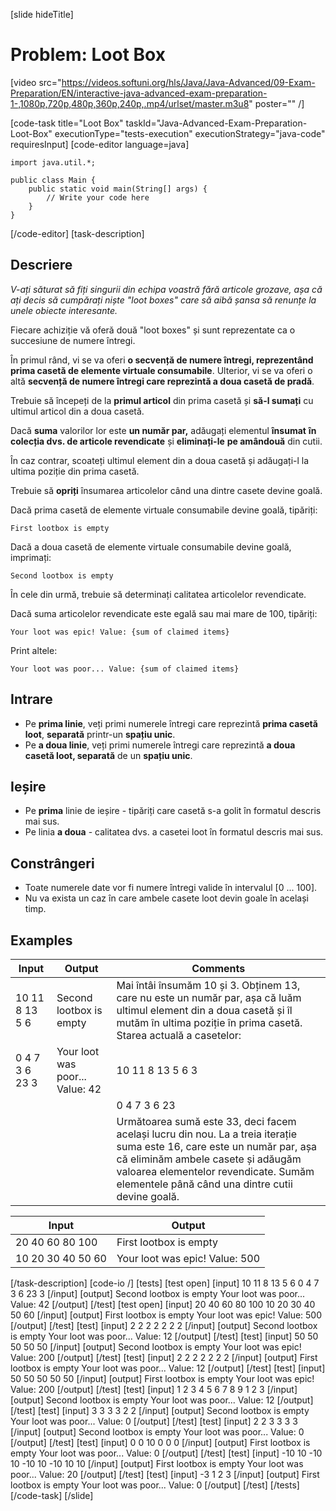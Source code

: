 [slide hideTitle]
# Problem: Loot Box
[video src="https://videos.softuni.org/hls/Java/Java-Advanced/09-Exam-Preparation/EN/interactive-java-advanced-exam-preparation-1-,1080p,720p,480p,360p,240p,.mp4/urlset/master.m3u8" poster="" /]

[code-task title="Loot Box" taskId="Java-Advanced-Exam-Preparation-Loot-Box" executionType="tests-execution" executionStrategy="java-code" requiresInput]
[code-editor language=java]
```
import java.util.*;

public class Main {
    public static void main(String[] args) {
        // Write your code here
    }
}
```
[/code-editor]
[task-description]
## Descriere
_V-ați săturat să fiți singurii din echipa voastră fără articole grozave, așa că ați decis să cumpărați niște "loot boxes" care să aibă șansa să renunțe la unele obiecte interesante._


Fiecare achiziție vă oferă două "loot boxes" și sunt reprezentate ca o succesiune de numere întregi.

În primul rând, vi se va oferi **o secvență de numere întregi, reprezentând prima casetă de elemente virtuale consumabile**. Ulterior, vi se va oferi o altă **secvență de numere întregi care reprezintă a doua casetă de pradă**.

Trebuie să începeți de la **primul articol** din prima casetă și **să-l sumați** cu ultimul articol din a doua casetă.

Dacă **suma** valorilor lor este **un număr par,** adăugați elementul **însumat** **în colecția dvs. de articole revendicate** și **eliminați-le** **pe amândouă** din cutii.

În caz contrar, scoateți ultimul element din a doua casetă și adăugați-l la ultima poziție din prima casetă.

Trebuie să **opriți** însumarea articolelor când una dintre casete devine goală.

Dacă prima casetă de elemente virtuale consumabile devine goală, tipăriți:

`First lootbox is empty`

Dacă a doua casetă de elemente virtuale consumabile devine goală, imprimați:

`Second lootbox is empty`

În cele din urmă, trebuie să determinați calitatea articolelor revendicate.

Dacă suma articolelor revendicate este egală sau mai mare de 100, tipăriți:

`Your loot was epic! Value: {sum of claimed items}`

Print altele:

`Your loot was poor... Value: {sum of claimed items}`

## Intrare

- Pe **prima linie**, veți primi numerele întregi care reprezintă **prima casetă loot**, **separată** printr-un **spațiu unic**.
- Pe **a doua linie**, veți primi numerele întregi care reprezintă **a doua casetă loot, separată** de un **spațiu unic**.

## Ieșire

- Pe **prima** linie de ieșire - tipăriți care casetă s-a golit în formatul descris mai sus.
- Pe linia **a doua** - calitatea dvs. a casetei loot în formatul descris mai sus.

## Constrângeri

- Toate numerele date vor fi numere întregi valide în intervalul [0 ... 100].
- Nu va exista un caz în care ambele casete loot devin goale în același timp.


## Examples
| **Input** | **Output** | **Comments** |
| --- | --- | --- |
| 10 11 8 13 5 6 | Second lootbox is empty | Mai întâi însumăm 10 și 3. Obținem 13, care nu este un număr par, așa că luăm ultimul element din a doua casetă și îl mutăm în ultima poziție în prima casetă. Starea actuală a casetelor:  |
| 0 4 7 3 6 23 3 | Your loot was poor... Value: 42 | 10 11 8 13 5 6 3 |
|  |  | 0 4 7 3 6 23 |
|  |  | Următoarea sumă este 33, deci facem același lucru din nou. La a treia iterație suma este 16, care este un număr par, așa că eliminăm ambele casete și adăugăm valoarea elementelor revendicate. Sumăm elementele până când una dintre cutii devine goală. |


| **Input** | **Output** |
| --- | --- |
| 20 40 60 80 100 | First lootbox is empty |
| 10 20 30 40 50 60 | Your loot was epic! Value: 500 |

[/task-description]
[code-io /]
[tests]
[test open]
[input]
10 11 8 13 5 6
0 4 7 3 6 23 3
[/input]
[output]
Second lootbox is empty
Your loot was poor... Value: 42
[/output]
[/test]
[test open]
[input]
20 40 60 80 100
10 20 30 40 50 60
[/input]
[output]
First lootbox is empty
Your loot was epic! Value: 500
[/output]
[/test]
[test]
[input]
2 2 2 2
2 2 2
[/input]
[output]
Second lootbox is empty
Your loot was poor... Value: 12
[/output]
[/test]
[test]
[input]
50 50 50
50 50
[/input]
[output]
Second lootbox is empty
Your loot was epic! Value: 200
[/output]
[/test]
[test]
[input]
2 2 2
2 2 2 2
[/input]
[output]
First lootbox is empty
Your loot was poor... Value: 12
[/output]
[/test]
[test]
[input]
50 50
50 50 50
[/input]
[output]
First lootbox is empty
Your loot was epic! Value: 200
[/output]
[/test]
[test]
[input]
1 2 3 4 5 6 7 8 9
1 2 3
[/input]
[output]
Second lootbox is empty
Your loot was poor... Value: 12
[/output]
[/test]
[test]
[input]
3 3 3 3
2 2
[/input]
[output]
Second lootbox is empty
Your loot was poor... Value: 0
[/output]
[/test]
[test]
[input]
2 2
3 3 3 3
[/input]
[output]
Second lootbox is empty
Your loot was poor... Value: 0
[/output]
[/test]
[test]
[input]
0 0
10 0 0 0
[/input]
[output]
First lootbox is empty
Your loot was poor... Value: 0
[/output]
[/test]
[test]
[input]
-10 10 -10 10
-10 10 -10 10 10
[/input]
[output]
First lootbox is empty
Your loot was poor... Value: 20
[/output]
[/test]
[test]
[input]
-3
1 2 3
[/input]
[output]
First lootbox is empty
Your loot was poor... Value: 0
[/output]
[/test]
[/tests]
[/code-task]
[/slide]